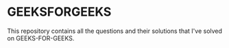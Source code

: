 # GEEKSFORGEEKS
This repository contains all the questions and their solutions that I've solved on GEEKS-FOR-GEEKS.
